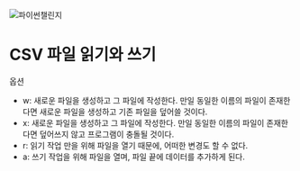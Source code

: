 ![파이썬챌린지](https://github.com/kimheeseo/python/blob/main/%ED%8C%8C%EC%9D%B4%EC%8D%AC%EC%B1%8C%EB%A6%B0%EC%A7%80/9791191600018.jpg)

# CSV 파일 읽기와 쓰기
옵션
- w: 새로운 파일을 생성하고 그 파일에 작성한다.
  만일 동일한 이름의 파일이 존재한다면 새로운 파일을 생성하고 기존 파일을 덮어쓸 것이다.
- x: 새로운 파일을 생성하고 그 파일에 작성한다.
  만일 동일한 이름의 파일이 존재한다면 덮어쓰지 않고 프로그램이 충돌될 것이다.
- r: 읽기 작업 만을 위해 파일을 열기 때문에, 어떠한 변경도 할 수 없다.
- a: 쓰기 작업을 위해 파일을 열며, 파일 끝에 데이터를 추가하게 된다.
